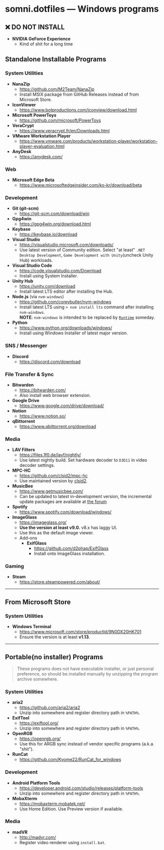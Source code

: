 somni.dotfiles ― Windows programs
=================================

## ❌ DO NOT INSTALL
- **NVIDIA GeForce Experience**
  - Kind of shit for a long time

## Standalone Installable Programs
### System Utilities
- **NanaZip**
  - https://github.com/M2Team/NanaZip
  - Install MSIX package from GitHub Releases instead of from Microsoft Store.
- **IconViewer**
  - https://www.botproductions.com/iconview/download.html
- **Microsoft PowerToys**
  - https://github.com/microsoft/PowerToys
- **VeraCrypt**
  - https://www.veracrypt.fr/en/Downloads.html
- **VMware Workstation Player**
  - https://www.vmware.com/products/workstation-player/workstation-player-evaluation.html
- **AnyDesk**
  - https://anydesk.com/

### Web
- **Microsoft Edge Beta**
  - https://www.microsoftedgeinsider.com/ko-kr/download/beta

### Development
- **Git (git-scm)**
  - https://git-scm.com/download/win
- **Gpg4win**
  - https://gpg4win.org/download.html
- **Keybase**
  - https://keybase.io/download
- **Visual Studio**
  - https://visualstudio.microsoft.com/downloads/
  - Use latest version of Community edition. Select "at least" `.NET Desktop Development`, `Game Development with Unity`(uncheck Unity Hub) workloads.
- **Visual Studio Code**
  - https://code.visualstudio.com/Download
  - Install using System Installer.
- **Unity Hub**
  - https://unity.com/download
  - Install latest LTS editor after installing the Hub.
- **Node.js** (via `nvm-windows`)
  - https://github.com/coreybutler/nvm-windows
  - Install latest LTS using `> nvm install lts` command after installing `nvm-windows`.<br/>**NOTE**: `nvm-windows` is intended to be replaced by [`Runtime`](https://github.com/coreybutler/nvm-windows/wiki/Runtime) someday.
- **Python**
  - https://www.python.org/downloads/windows/
  - Install using Windows Installer of latest major version.

### SNS / Messenger
- **Discord**
  - https://discord.com/download

### File Transfer & Sync
- **Bitwarden**
  - https://bitwarden.com/
  - Also install web browser extension.
- **Google Drive**
  - https://www.google.com/drive/download/
- **Notion**
  - https://www.notion.so/
- **qBittorrent**
  - https://www.qbittorrent.org/download

### Media
- **LAV Filters**
  - https://files.1f0.de/lavf/nightly/
  - Use latest nightly build. Set hardware decoder to `D3D11` in video decoder settings.
- **MPC-HC**
  - https://github.com/clsid2/mpc-hc
  - Use maintained version by [clsid2](https://github.com/clsid2).
- **MusicBee**
  - https://www.getmusicbee.com/
  - Can be updated to latest in-development version, the incremental update packages are available at [the forum](https://getmusicbee.com/forum/index.php?board=6.0)
- **Spotify**
  - https://www.spotify.com/download/windows/
- **ImageGlass**
  - https://imageglass.org/
  - **Use the version at least v9.0.** v8.x has laggy UI.
  - Use this as the default image viewer.
  - Add-ons
    - **ExifGlass**
      - https://github.com/d2phap/ExifGlass
      - Install onto ImageGlass installation.

### Gaming
- **Steam**
  - https://store.steampowered.com/about/

---

## From Microsoft Store
### System Utilities
- **Windows Terminal**
  - https://www.microsoft.com/store/productId/9N0DX20HK701
  - Ensure the version is at least **v1.13**.

---

## Portable(no installer) Programs
> These programs does not have executable installer, or just personal preference, so should be installed manually by unzipping the program archive somewhere.

### System Utilities
- **aria2**
  - https://github.com/aria2/aria2
  - Unzip into somewhere and register directory path in `%PATH%`.
- **ExifTool**
  - https://exiftool.org/
  - Unzip into somewhere and register directory path in `%PATH%`.
- **OpenRGB**
  - https://openrgb.org/
  - Use this for ARGB sync instead of vendor specific programs (a.k.a. "shit").
- **RunCat**
  - https://github.com/Kyome22/RunCat_for_windows

### Development
- **Android Platform Tools**
  - https://developer.android.com/studio/releases/platform-tools
  - Unzip into somewhere and register directory path in `%PATH%`.
- **MobaXterm**
  - https://mobaxterm.mobatek.net/
  - Use Home Edition. Use Preview version if available.

### Media
- **madVR**
  - http://madvr.com/
  - Register video renderer using `install.bat`.
